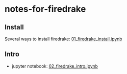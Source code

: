 # notes-for-firedrake

## Install

Several ways to install firedrake: [01_firedrake_install.ipynb](01_firedrake_install.ipynb)

## Intro

+ jupyter notebook: [02_firedrake_intro.ipynb](02_firedrake_intro.ipynb)

